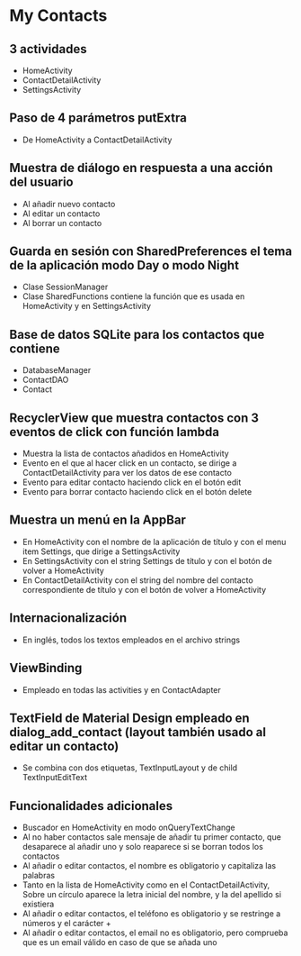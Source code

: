 # My Contacts

## 3 actividades
- HomeActivity
- ContactDetailActivity
- SettingsActivity

## Paso de 4 parámetros putExtra
- De HomeActivity a ContactDetailActivity

## Muestra de diálogo en respuesta a una acción del usuario
- Al añadir nuevo contacto
- Al editar un contacto
- Al borrar un contacto

## Guarda en sesión con SharedPreferences el tema de la aplicación modo Day o modo Night
- Clase SessionManager
- Clase SharedFunctions contiene la función que es usada en HomeActivity y en SettingsActivity

## Base de datos SQLite para los contactos que contiene
- DatabaseManager
- ContactDAO
- Contact

## RecyclerView que muestra contactos con 3 eventos de click con función lambda
- Muestra la lista de contactos añadidos en HomeActivity
- Evento en el que al hacer click en un contacto, se dirige a ContactDetailActivity para ver los datos de ese contacto
- Evento para editar contacto haciendo click en el botón edit
- Evento para borrar contacto haciendo click en el botón delete

## Muestra un menú en la AppBar
- En HomeActivity con el nombre de la aplicación de título y con el menu item Settings, que dirige a SettingsActivity
- En SettingsActivity con el string Settings de título y con el botón de volver a HomeActivity
- En ContactDetailActivity con el string del nombre del contacto correspondiente de título y con el botón de volver a HomeActivity

## Internacionalización
- En inglés, todos los textos empleados en el archivo strings

## ViewBinding
- Empleado en todas las activities y en ContactAdapter

## TextField de Material Design empleado en dialog_add_contact (layout también usado al editar un contacto)
- Se combina con dos etiquetas, TextInputLayout y de child TextInputEditText

## Funcionalidades adicionales
- Buscador en HomeActivity en modo onQueryTextChange
- Al no haber contactos sale mensaje de añadir tu primer contacto, que desaparece al añadir uno y solo reaparece si se borran todos los contactos
- Al añadir o editar contactos, el nombre es obligatorio y capitaliza las palabras
- Tanto en la lista de HomeActivity como en el ContactDetailActivity, Sobre un círculo aparece la letra inicial del nombre, y la del apellido si existiera
- Al añadir o editar contactos, el teléfono es obligatorio y se restringe a números y el carácter +
- Al añadir o editar contactos, el email no es obligatorio, pero comprueba que es un email válido en caso de que se añada uno